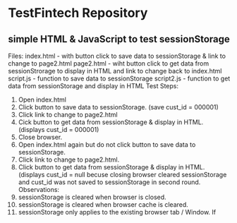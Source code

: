 # TestFintech Repository
## simple HTML & JavaScript to test sessionStorage
Files:
index.html - with button click to save data to sessionStorage & link to change to page2.html
page2.html - wiht button click to get data from sessionStrorage to display in HTML and link to change back to index.html
script.js - function to save data to sessionStorage
script2.js - function to get data from sessionStorage and display in HTML
Test Steps:
1. Open index.html
2. Click button to save data to sessionStorage. (save cust_id = 000001)
3. Click link to change to page2.html
4. Cick button to get data from sessionStorage & display in HTML. (displays cust_id = 000001)
5. Close browser.
6. Open index.html again but do not click button to save data to sessionStorage.
7. Click link to change to page2.html.
8. Click button to get data from sessionStorage & display in HTML.  (displays cust_id = null
   becuse closing browser cleared sessionStorage and cust_id was not saved to sessionStorage in second round.
Observations:
1. sessionStorage is cleared when browser is closed.
2. sessionStorage is cleared when browser cache is cleared.
3. sessionStorage only applies to the existing browser tab / Window.  If 
